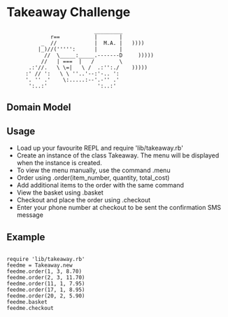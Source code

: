 Takeaway Challenge
==================
```
                            _________
              r==           |       |
           _  //            |  M.A. |   ))))
          |_)//(''''':      |       |
            //  \_____:_____.-------D     )))))
           //   | ===  |   /        \
       .:'//.   \ \=|   \ /  .:'':./    )))))
      :' // ':   \ \ ''..'--:'-.. ':
      '. '' .'    \:.....:--'.-'' .'
       ':..:'                ':..:'

 ```

Domain Model
-------

Usage
-----
- Load up your favourite REPL and require 'lib/takeaway.rb'
- Create an instance of the class Takeaway. The menu will be displayed when the instance is created.
- To view the menu manually, use the command .menu
- Order using .order(item_number, quantity, total_cost)
- Add additional items to the order with the same command
- View the basket using .basket
- Checkout and place the order using .checkout
- Enter your phone number at checkout to be sent the confirmation SMS message

Example
-----

```

require 'lib/takeaway.rb'
feedme = Takeaway.new
feedme.order(1, 3, 8.70)
feedme.order(2, 3, 11.70)
feedme.order(11, 1, 7.95)
feedme.order(17, 1, 8.95)
feedme.order(20, 2, 5.90)
feedme.basket
feedme.checkout

```
